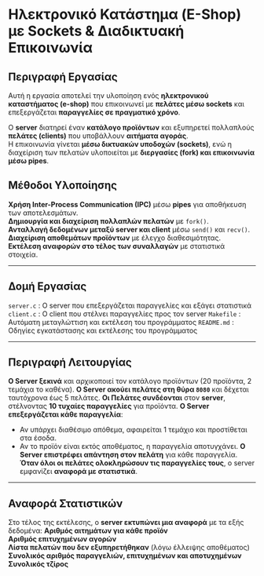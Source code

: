 # **Ηλεκτρονικό Κατάστημα (E-Shop) με Sockets & Διαδικτυακή Επικοινωνία**

## **Περιγραφή Εργασίας**
Αυτή η εργασία αποτελεί την υλοποίηση ενός **ηλεκτρονικού καταστήματος (e-shop)** που επικοινωνεί με **πελάτες μέσω sockets** και επεξεργάζεται **παραγγελίες σε πραγματικό χρόνο**.  

Ο **server** διατηρεί έναν **κατάλογο προϊόντων** και εξυπηρετεί πολλαπλούς **πελάτες (clients)** που υποβάλλουν **αιτήματα αγοράς**.  
Η επικοινωνία γίνεται **μέσω δικτυακών υποδοχών (sockets)**, ενώ η διαχείριση των πελατών υλοποιείται με **διεργασίες (fork) και επικοινωνία μέσω pipes**.

## **Μέθοδοι Υλοποίησης**
**Χρήση Inter-Process Communication (IPC)** μέσω **pipes** για αποθήκευση των αποτελεσμάτων.  
**Δημιουργία και διαχείριση πολλαπλών πελατών** με `fork()`.  
**Ανταλλαγή δεδομένων μεταξύ server και client** μέσω `send()` και `recv()`.  
**Διαχείριση αποθεμάτων προϊόντων** με έλεγχο διαθεσιμότητας.  
**Εκτέλεση αναφορών στο τέλος των συναλλαγών** με στατιστικά στοιχεία.  

---

## **Δομή Εργασίας**

`server.c` : Ο server που επεξεργάζεται παραγγελίες και εξάγει στατιστικά 
`client.c` : Ο client που στέλνει παραγγελίες προς τον server 
`Makefile` : Αυτόματη μεταγλώττιση και εκτέλεση του προγράμματος 
`README.md` : Οδηγίες εγκατάστασης και εκτέλεσης του προγράμματος 

---

## **Περιγραφή Λειτουργίας**
**Ο Server ξεκινά** και αρχικοποιεί τον κατάλογο προϊόντων (20 προϊόντα, 2 τεμάχια το καθένα).
**Ο Server ακούει πελάτες στη θύρα `8080`** και δέχεται ταυτόχρονα έως 5 πελάτες.
**Οι Πελάτες συνδέονται** στον **server**, στέλνοντας **10 τυχαίες παραγγελίες** για προϊόντα.
**Ο Server επεξεργάζεται κάθε παραγγελία**:
   - Αν υπάρχει διαθέσιμο απόθεμα, αφαιρείται 1 τεμάχιο και προστίθεται στα έσοδα.
   - Αν το προϊόν είναι εκτός αποθέματος, η παραγγελία αποτυγχάνει.
**Ο Server επιστρέφει απάντηση στον πελάτη** για κάθε παραγγελία.
**Όταν όλοι οι πελάτες ολοκληρώσουν τις παραγγελίες τους**, ο server εμφανίζει **αναφορά με στατιστικά**.

---

## **Αναφορά Στατιστικών**
Στο τέλος της εκτέλεσης, ο **server εκτυπώνει μια αναφορά** με τα εξής δεδομένα:
**Αριθμός αιτημάτων για κάθε προϊόν**  
**Αριθμός επιτυχημένων αγορών**  
**Λίστα πελατών που δεν εξυπηρετήθηκαν** (λόγω έλλειψης αποθέματος)  
**Συνολικός αριθμός παραγγελιών, επιτυχημένων και αποτυχημένων**  
**Συνολικός τζίρος**  
